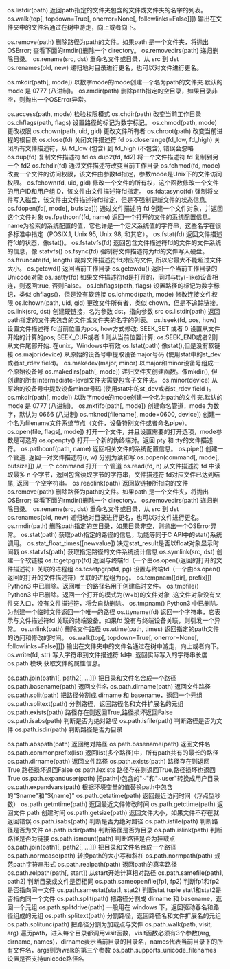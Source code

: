 os.listdir(path)   返回path指定的文件夹包含的文件或文件夹的名字的列表。
os.walk(top[, topdown=True[, onerror=None[, followlinks=False]]])   输出在文件夹中的文件名通过在树中游走，向上或者向下。

os.remove(path)   删除路径为path的文件。如果path 是一个文件夹，将抛出OSError; 查看下面的rmdir()删除一个 directory。
os.removedirs(path)   递归删除目录。
os.rename(src, dst)   重命名文件或目录，从 src 到 dst
os.renames(old, new)   递归地对目录进行更名，也可以对文件进行更名。

os.mkdir(path[, mode])   以数字mode的mode创建一个名为path的文件夹.默认的 mode 是 0777 (八进制)。
os.rmdir(path)   删除path指定的空目录，如果目录非空，则抛出一个OSError异常。






os.access(path, mode)   检验权限模式
os.chdir(path)   改变当前工作目录
os.chflags(path, flags)   设置路径的标记为数字标记。
os.chmod(path, mode)   更改权限
os.chown(path, uid, gid)   更改文件所有者
os.chroot(path)   改变当前进程的根目录
os.close(fd)   关闭文件描述符 fd
os.closerange(fd_low, fd_high)   关闭所有文件描述符，从 fd_low (包含) 到 fd_high (不包含), 错误会忽略
os.dup(fd)   复制文件描述符 fd
os.dup2(fd, fd2)   将一个文件描述符 fd 复制到另一个 fd2
os.fchdir(fd)   通过文件描述符改变当前工作目录
os.fchmod(fd, mode)   改变一个文件的访问权限，该文件由参数fd指定，参数mode是Unix下的文件访问权限。
os.fchown(fd, uid, gid)   修改一个文件的所有权，这个函数修改一个文件的用户ID和用户组ID，该文件由文件描述符fd指定。
os.fdatasync(fd)   强制将文件写入磁盘，该文件由文件描述符fd指定，但是不强制更新文件的状态信息。
os.fdopen(fd[, mode[, bufsize]])   通过文件描述符 fd 创建一个文件对象，并返回这个文件对象
os.fpathconf(fd, name)   返回一个打开的文件的系统配置信息。name为检索的系统配置的值，它也许是一个定义系统值的字符串，这些名字在很多标准中指定（POSIX.1, Unix 95, Unix 98, 和其它）。
os.fstat(fd)   返回文件描述符fd的状态，像stat()。
os.fstatvfs(fd)   返回包含文件描述符fd的文件的文件系统的信息，像 statvfs()
os.fsync(fd)   强制将文件描述符为fd的文件写入硬盘。
os.ftruncate(fd, length)   裁剪文件描述符fd对应的文件, 所以它最大不能超过文件大小。
os.getcwd()   返回当前工作目录
os.getcwdu()   返回一个当前工作目录的Unicode对象
os.isatty(fd)   如果文件描述符fd是打开的，同时与tty(-like)设备相连，则返回true, 否则False。
os.lchflags(path, flags)   设置路径的标记为数字标记，类似 chflags()，但是没有软链接
os.lchmod(path, mode)   修改连接文件权限
os.lchown(path, uid, gid)   更改文件所有者，类似 chown，但是不追踪链接。
os.link(src, dst)   创建硬链接，名为参数 dst，指向参数 src
os.listdir(path)   返回path指定的文件夹包含的文件或文件夹的名字的列表。
os.lseek(fd, pos, how)   设置文件描述符 fd当前位置为pos, how方式修改: SEEK_SET 或者 0 设置从文件开始的计算的pos; SEEK_CUR或者 1 则从当前位置计算; os.SEEK_END或者2则从文件尾部开始. 在unix，Windows中有效
os.lstat(path)   像stat(),但是没有软链接
os.major(device)   从原始的设备号中提取设备major号码 (使用stat中的st_dev或者st_rdev field)。
os.makedev(major, minor)   以major和minor设备号组成一个原始设备号
os.makedirs(path[, mode])   递归文件夹创建函数。像mkdir(), 但创建的所有intermediate-level文件夹需要包含子文件夹。
os.minor(device)   从原始的设备号中提取设备minor号码 (使用stat中的st_dev或者st_rdev field )。
os.mkdir(path[, mode])   以数字mode的mode创建一个名为path的文件夹.默认的 mode 是 0777 (八进制)。
os.mkfifo(path[, mode])   创建命名管道，mode 为数字，默认为 0666 (八进制)
os.mknod(filename[, mode=0600, device])   创建一个名为filename文件系统节点（文件，设备特别文件或者命名pipe）。
os.open(file, flags[, mode])   打开一个文件，并且设置需要的打开选项，mode参数是可选的
os.openpty()   打开一个新的伪终端对。返回 pty 和 tty的文件描述符。
os.pathconf(path, name)   返回相关文件的系统配置信息。
os.pipe()   创建一个管道. 返回一对文件描述符(r, w) 分别为读和写
os.popen(command[, mode[, bufsize]])   从一个 command 打开一个管道
os.read(fd, n)   从文件描述符 fd 中读取最多 n 个字节，返回包含读取字节的字符串，文件描述符 fd对应文件已达到结尾, 返回一个空字符串。
os.readlink(path)   返回软链接所指向的文件
os.remove(path)   删除路径为path的文件。如果path 是一个文件夹，将抛出OSError; 查看下面的rmdir()删除一个 directory。
os.removedirs(path)   递归删除目录。
os.rename(src, dst)   重命名文件或目录，从 src 到 dst
os.renames(old, new)   递归地对目录进行更名，也可以对文件进行更名。
os.rmdir(path)   删除path指定的空目录，如果目录非空，则抛出一个OSError异常。
os.stat(path)   获取path指定的路径的信息，功能等同于C API中的stat()系统调用。
os.stat_float_times([newvalue])   决定stat_result是否以float对象显示时间戳
os.statvfs(path)   获取指定路径的文件系统统计信息
os.symlink(src, dst)   创建一个软链接
os.tcgetpgrp(fd)   返回与终端fd（一个由os.open()返回的打开的文件描述符）关联的进程组
os.tcsetpgrp(fd, pg)   设置与终端fd（一个由os.open()返回的打开的文件描述符）关联的进程组为pg。
os.tempnam([dir[, prefix]])   Python3 中已删除。返回唯一的路径名用于创建临时文件。
os.tmpfile()   Python3 中已删除。返回一个打开的模式为(w+b)的文件对象 .这文件对象没有文件夹入口，没有文件描述符，将会自动删除。
os.tmpnam()   Python3 中已删除。为创建一个临时文件返回一个唯一的路径
os.ttyname(fd)   返回一个字符串，它表示与文件描述符fd 关联的终端设备。如果fd 没有与终端设备关联，则引发一个异常。
os.unlink(path)   删除文件路径
os.utime(path, times)   返回指定的path文件的访问和修改的时间。
os.walk(top[, topdown=True[, onerror=None[, followlinks=False]]])   输出在文件夹中的文件名通过在树中游走，向上或者向下。
os.write(fd, str)   写入字符串到文件描述符 fd中. 返回实际写入的字符串长度
os.path 模块   获取文件的属性信息。


   





os.path.join(path1[, path2[, ...]])	把目录和文件名合成一个路径
os.path.basename(path)	返回文件名
os.path.dirname(path)	返回文件路径
os.path.split(path)	把路径分割成 dirname 和 basename，返回一个元组
os.path.splitext(path)	分割路径，返回路径名和文件扩展名的元组
os.path.exists(path)	路径存在则返回True,路径损坏返回False
os.path.isabs(path)	判断是否为绝对路径
os.path.isfile(path)	判断路径是否为文件
os.path.isdir(path)	判断路径是否为目录


   
   
   
os.path.abspath(path)	返回绝对路径
os.path.basename(path)	返回文件名
os.path.commonprefix(list)	返回list(多个路径)中，所有path共有的最长的路径
os.path.dirname(path)	返回文件路径
os.path.exists(path)	路径存在则返回True,路径损坏返回False
os.path.lexists	路径存在则返回True,路径损坏也返回True
os.path.expanduser(path)	把path中包含的"~"和"~user"转换成用户目录
os.path.expandvars(path)	根据环境变量的值替换path中包含的"$name"和"${name}"
os.path.getatime(path)	返回最近访问时间（浮点型秒数）
os.path.getmtime(path)	返回最近文件修改时间
os.path.getctime(path)	返回文件 path 创建时间
os.path.getsize(path)	返回文件大小，如果文件不存在就返回错误
os.path.isabs(path)	判断是否为绝对路径
os.path.isfile(path)	判断路径是否为文件
os.path.isdir(path)	判断路径是否为目录
os.path.islink(path)	判断路径是否为链接
os.path.ismount(path)	判断路径是否为挂载点
os.path.join(path1[, path2[, ...]])	把目录和文件名合成一个路径
os.path.normcase(path)	转换path的大小写和斜杠
os.path.normpath(path)	规范path字符串形式
os.path.realpath(path)	返回path的真实路径
os.path.relpath(path[, start])	从start开始计算相对路径
os.path.samefile(path1, path2)	判断目录或文件是否相同
os.path.sameopenfile(fp1, fp2)	判断fp1和fp2是否指向同一文件
os.path.samestat(stat1, stat2)	判断stat tuple stat1和stat2是否指向同一个文件
os.path.split(path)	把路径分割成 dirname 和 basename，返回一个元组
os.path.splitdrive(path)	一般用在 windows 下，返回驱动器名和路径组成的元组
os.path.splitext(path)	分割路径，返回路径名和文件扩展名的元组
os.path.splitunc(path)	把路径分割为加载点与文件
os.path.walk(path, visit, arg)	遍历path，进入每个目录都调用visit函数，visit函数必须有3个参数(arg, dirname, names)，dirname表示当前目录的目录名，names代表当前目录下的所有文件名，args则为walk的第三个参数
os.path.supports_unicode_filenames	设置是否支持unicode路径名